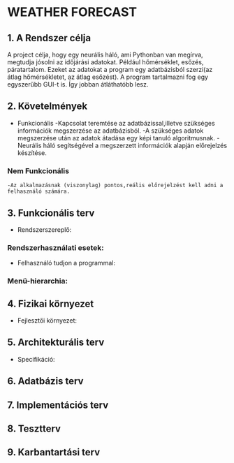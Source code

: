 # WEATHER FORECAST
## 1. A Rendszer célja
A project célja, hogy egy neurális háló, ami Pythonban van megírva, megtudja jósolni az időjárási adatokat. Például hőmérséklet, esőzés, páratartalom.
Ezeket az adatokat a program egy adatbázisból szerzi(az átlag hőmérsékletet, az átlag esőzést). A program tartalmazni fog egy egyszerűbb GUI-t is. Így jobban átláthatóbb lesz.

## 2. Követelmények
* Funkcionális
    -Kapcsolat teremtése az adatbázissal,illetve szükséges információk megszerzése az adatbázisból.
    -A szükséges adatok megszerzése után az adatok átadása egy képi tanuló algoritmusnak.
    -Neurális háló segítségével a megszerzett információk alapján előrejelzés készítése.
### Nem Funkcionális 
    -Az alkalmazásnak (viszonylag) pontos,reális előrejelzést kell adni a felhasználó számára.

## 3. Funkcionális terv
* Rendszerszereplő:
### Rendszerhasználati esetek:
* Felhasználó tudjon a programmal:

### Menü-hierarchia:

## 4. Fizikai környezet

* Fejlesztői környezet:

## 5. Architekturális terv

* Specifikáció:

## 6. Adatbázis terv

## 7. Implementációs terv

## 8. Tesztterv

## 9. Karbantartási terv
